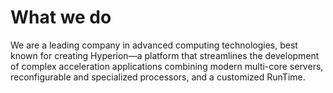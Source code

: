 # What we do
<!-- We are a leading company in advanced computing technologies, specializing in state-of-the-art heterogeneous systems—and best known for creating Hyperion: a computing platform that streamlines the development of complex acceleration applications using advanced servers, reconfigurable and specialized processors, and customized software.

We're a top company in advanced computing, known for Hyperion—a platform that simplifies complex acceleration app development using advanced servers, customizable software, and specialized processors. -->

We are a leading company in advanced computing technologies, best known for creating Hyperion—a platform that streamlines the development of complex acceleration applications combining modern multi-core servers, reconfigurable and specialized processors, and a customized RunTime.
